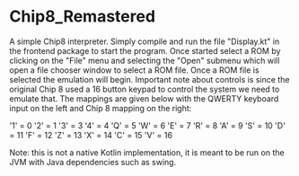 # Chip8_Remastered

A simple Chip8 interpreter. Simply compile and run the file "Display.kt" in the frontend package to start the program. Once started select a ROM by clicking on the "File" menu and selecting the "Open" submenu which will open a file chooser window to select a ROM file. Once a ROM file is selected the emulation will begin. Important note about controls is since the original Chip 8 used a 16 button keypad to control the system we need to emulate that. The mappings are given below with the QWERTY keyboard input on the left and Chip 8 mapping on the right:

'1' = 0
'2' = 1
'3' = 3
'4' = 4
'Q' = 5
'W' = 6
'E' = 7
'R' = 8
'A' = 9
'S' = 10
'D' = 11
'F' = 12
'Z' = 13
'X' = 14
'C' = 15
'V' = 16

Note: this is not a native Kotlin implementation, it is meant to be run on the JVM with Java dependencies such as swing.
